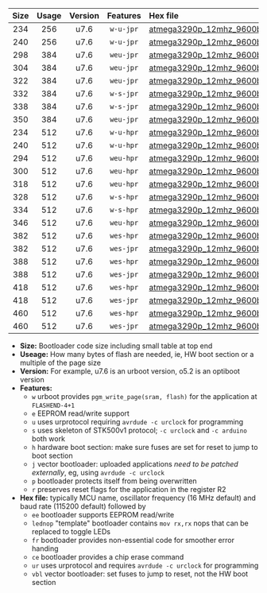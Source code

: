 |Size|Usage|Version|Features|Hex file|
|:-:|:-:|:-:|:-:|:--|
|234|256|u7.6|`w-u-jpr`|[atmega3290p_12mhz_9600bps_ur_vbl.hex](https://raw.githubusercontent.com/stefanrueger/urboot/main//atmega3290p_12mhz_9600bps_ur_vbl.hex)|
|240|256|u7.6|`w-u-jpr`|[atmega3290p_12mhz_9600bps_lednop_ur_vbl.hex](https://raw.githubusercontent.com/stefanrueger/urboot/main//atmega3290p_12mhz_9600bps_lednop_ur_vbl.hex)|
|298|384|u7.6|`weu-jpr`|[atmega3290p_12mhz_9600bps_ee_ur_vbl.hex](https://raw.githubusercontent.com/stefanrueger/urboot/main//atmega3290p_12mhz_9600bps_ee_ur_vbl.hex)|
|304|384|u7.6|`weu-jpr`|[atmega3290p_12mhz_9600bps_ee_lednop_ur_vbl.hex](https://raw.githubusercontent.com/stefanrueger/urboot/main//atmega3290p_12mhz_9600bps_ee_lednop_ur_vbl.hex)|
|322|384|u7.6|`weu-jpr`|[atmega3290p_12mhz_9600bps_ee_lednop_fr_ur_vbl.hex](https://raw.githubusercontent.com/stefanrueger/urboot/main//atmega3290p_12mhz_9600bps_ee_lednop_fr_ur_vbl.hex)|
|332|384|u7.6|`w-s-jpr`|[atmega3290p_12mhz_9600bps_vbl.hex](https://raw.githubusercontent.com/stefanrueger/urboot/main//atmega3290p_12mhz_9600bps_vbl.hex)|
|338|384|u7.6|`w-s-jpr`|[atmega3290p_12mhz_9600bps_lednop_vbl.hex](https://raw.githubusercontent.com/stefanrueger/urboot/main//atmega3290p_12mhz_9600bps_lednop_vbl.hex)|
|350|384|u7.6|`weu-jpr`|[atmega3290p_12mhz_9600bps_ee_lednop_fr_ce_ur_vbl.hex](https://raw.githubusercontent.com/stefanrueger/urboot/main//atmega3290p_12mhz_9600bps_ee_lednop_fr_ce_ur_vbl.hex)|
|234|512|u7.6|`w-u-hpr`|[atmega3290p_12mhz_9600bps_ur.hex](https://raw.githubusercontent.com/stefanrueger/urboot/main//atmega3290p_12mhz_9600bps_ur.hex)|
|240|512|u7.6|`w-u-hpr`|[atmega3290p_12mhz_9600bps_lednop_ur.hex](https://raw.githubusercontent.com/stefanrueger/urboot/main//atmega3290p_12mhz_9600bps_lednop_ur.hex)|
|294|512|u7.6|`weu-hpr`|[atmega3290p_12mhz_9600bps_ee_ur.hex](https://raw.githubusercontent.com/stefanrueger/urboot/main//atmega3290p_12mhz_9600bps_ee_ur.hex)|
|300|512|u7.6|`weu-hpr`|[atmega3290p_12mhz_9600bps_ee_lednop_ur.hex](https://raw.githubusercontent.com/stefanrueger/urboot/main//atmega3290p_12mhz_9600bps_ee_lednop_ur.hex)|
|318|512|u7.6|`weu-hpr`|[atmega3290p_12mhz_9600bps_ee_lednop_fr_ur.hex](https://raw.githubusercontent.com/stefanrueger/urboot/main//atmega3290p_12mhz_9600bps_ee_lednop_fr_ur.hex)|
|328|512|u7.6|`w-s-hpr`|[atmega3290p_12mhz_9600bps.hex](https://raw.githubusercontent.com/stefanrueger/urboot/main//atmega3290p_12mhz_9600bps.hex)|
|334|512|u7.6|`w-s-hpr`|[atmega3290p_12mhz_9600bps_lednop.hex](https://raw.githubusercontent.com/stefanrueger/urboot/main//atmega3290p_12mhz_9600bps_lednop.hex)|
|346|512|u7.6|`weu-hpr`|[atmega3290p_12mhz_9600bps_ee_lednop_fr_ce_ur.hex](https://raw.githubusercontent.com/stefanrueger/urboot/main//atmega3290p_12mhz_9600bps_ee_lednop_fr_ce_ur.hex)|
|382|512|u7.6|`wes-hpr`|[atmega3290p_12mhz_9600bps_ee.hex](https://raw.githubusercontent.com/stefanrueger/urboot/main//atmega3290p_12mhz_9600bps_ee.hex)|
|382|512|u7.6|`wes-jpr`|[atmega3290p_12mhz_9600bps_ee_vbl.hex](https://raw.githubusercontent.com/stefanrueger/urboot/main//atmega3290p_12mhz_9600bps_ee_vbl.hex)|
|388|512|u7.6|`wes-hpr`|[atmega3290p_12mhz_9600bps_ee_lednop.hex](https://raw.githubusercontent.com/stefanrueger/urboot/main//atmega3290p_12mhz_9600bps_ee_lednop.hex)|
|388|512|u7.6|`wes-jpr`|[atmega3290p_12mhz_9600bps_ee_lednop_vbl.hex](https://raw.githubusercontent.com/stefanrueger/urboot/main//atmega3290p_12mhz_9600bps_ee_lednop_vbl.hex)|
|418|512|u7.6|`wes-hpr`|[atmega3290p_12mhz_9600bps_ee_lednop_fr.hex](https://raw.githubusercontent.com/stefanrueger/urboot/main//atmega3290p_12mhz_9600bps_ee_lednop_fr.hex)|
|418|512|u7.6|`wes-jpr`|[atmega3290p_12mhz_9600bps_ee_lednop_fr_vbl.hex](https://raw.githubusercontent.com/stefanrueger/urboot/main//atmega3290p_12mhz_9600bps_ee_lednop_fr_vbl.hex)|
|460|512|u7.6|`wes-hpr`|[atmega3290p_12mhz_9600bps_ee_lednop_fr_ce.hex](https://raw.githubusercontent.com/stefanrueger/urboot/main//atmega3290p_12mhz_9600bps_ee_lednop_fr_ce.hex)|
|460|512|u7.6|`wes-jpr`|[atmega3290p_12mhz_9600bps_ee_lednop_fr_ce_vbl.hex](https://raw.githubusercontent.com/stefanrueger/urboot/main//atmega3290p_12mhz_9600bps_ee_lednop_fr_ce_vbl.hex)|

- **Size:** Bootloader code size including small table at top end
- **Useage:** How many bytes of flash are needed, ie, HW boot section or a multiple of the page size
- **Version:** For example, u7.6 is an urboot version, o5.2 is an optiboot version
- **Features:**
  + `w` urboot provides `pgm_write_page(sram, flash)` for the application at `FLASHEND-4+1`
  + `e` EEPROM read/write support
  + `u` uses urprotocol requiring `avrdude -c urclock` for programming
  + `s` uses skeleton of STK500v1 protocol; `-c urclock` and `-c arduino` both work
  + `h` hardware boot section: make sure fuses are set for reset to jump to boot section
  + `j` vector bootloader: uploaded applications *need to be patched externally*, eg, using `avrdude -c urclock`
  + `p` bootloader protects itself from being overwritten
  + `r` preserves reset flags for the application in the register R2
- **Hex file:** typically MCU name, oscillator frequency (16 MHz default) and baud rate (115200 default) followed by
  + `ee` bootloader supports EEPROM read/write
  + `lednop` "template" bootloader contains `mov rx,rx` nops that can be replaced to toggle LEDs
  + `fr` bootloader provides non-essential code for smoother error handing
  + `ce` bootloader provides a chip erase command
  + `ur` uses urprotocol and requires `avrdude -c urclock` for programming
  + `vbl` vector bootloader: set fuses to jump to reset, not the HW boot section
